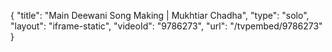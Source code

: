 {
    "title": "Main Deewani Song Making | Mukhtiar Chadha",
    "type": "solo",
    "layout": "iframe-static",
    "videoId": "9786273",
    "url": "\/tvpembed\/9786273"
}